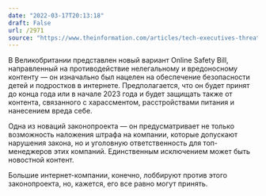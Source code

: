 ```yaml
---
date: "2022-03-17T20:13:18"
draft: False
url: /2971
source: "https://www.theinformation.com/articles/tech-executives-threatened-with-jail-time-under-proposed-u-k-law?rc=ukjmk2&shared=8f49504c332ba662"
---
```


В Великобритании представлен новый вариант Online Safety Bill, направленный на противодействие нелегальному и вредоносному контенту — он изначально был нацелен на обеспечение безопасности детей и подростков в интернете. Предполагается, что он будет принят до конца года или в начале 2023 года и будет защищать также от контента, связанного с харассментом, расстройствами питания и нанесением вреда себе. 

Одна из новаций законопроекта — он предусматривает не только возможность наложения штрафа на компании, которые допускают нарушения закона, но и уголовную ответственность для топ-менеджеров этих компаний. Единственным исключением может быть новостной контент. 

Большие интернет-компании, конечно, лоббируют против этого законопроекта, но, кажется, его все равно могут принять.
